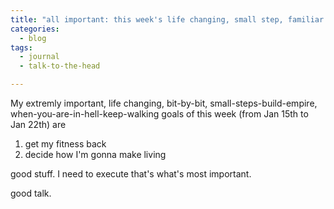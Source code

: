 ```yaml
---
title: "all important: this week's life changing, small step, familiar goals"
categories:
  - blog
tags:
  - journal
  - talk-to-the-head

---
```


My extremly important, life changing, bit-by-bit, small-steps-build-empire, when-you-are-in-hell-keep-walking
goals of this week (from Jan 15th to Jan 22th) are

1. get my fitness back
2. decide how I'm gonna make living

good stuff. I need to execute that's what's most important.

good talk.
